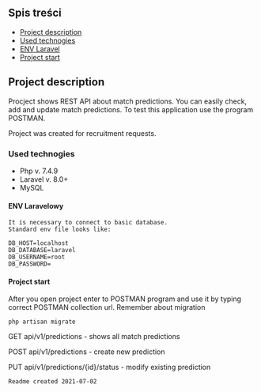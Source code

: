 ## Spis treści
* [Project description](#project-description)
* [Used technogies](#used-technologies)
* [ENV Laravel](#env-laravel)
* [Project start](#project-start)

## Project description
Procject shows REST API about match predictions. You can easily check, add and update match predictions. 
To test this application use the program POSTMAN.

Project was created for recruitment requests.

### Used technogies 

- Php v. 7.4.9
- Laravel v. 8.0+
- MySQL

#### ENV Laravelowy
    It is necessary to connect to basic database.
    Standard env file looks like:
   
    DB_HOST=localhost
    DB_DATABASE=laravel
    DB_USERNAME=root
    DB_PASSWORD=
    
#### Project start

After you open project enter to POSTMAN program and use it by typing correct POSTMAN collection url.
Remember about migration

```
php artisan migrate
```

GET api/v1/predictions - shows all match predictions

POST api/v1/predictions - create new prediction

PUT api/v1/predictions/{id}/status - modify existing prediction


    Readme created 2021-07-02
